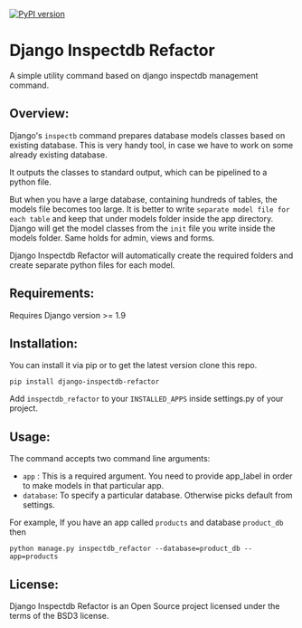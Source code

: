 [![PyPI version](https://badge.fury.io/py/django-inspectdb-refactor.svg)](https://badge.fury.io/py/django-inspectdb-refactor)

Django Inspectdb Refactor
========================
A simple utility command based on django inspectdb management command.

Overview:
---------

Django's ``inspectb`` command prepares database models classes based on existing database.
    This is very handy tool, in case we have to work on some already existing database.
    
   It outputs the classes to standard output, which can be pipelined to a python file.
    
 But when you have a large database, containing hundreds of tables, the models file becomes too large. It is better to write ``separate model file for each table`` and keep that under models folder inside the app directory. Django will get the model classes from the ``init`` file you write inside the models folder.
 Same holds for admin, views and forms.
    
 Django Inspectdb Refactor will automatically create the required folders and create separate python files for each model.
    

Requirements:
-----------
Requires Django version >= 1.9

Installation:
------------
You can install it via pip or to get the latest version clone this repo.

`
pip install django-inspectdb-refactor 
`

Add ``inspectdb_refactor`` to your ``INSTALLED_APPS`` inside settings.py of your project.

Usage:
-----
 The command accepts two command line arguments:
  
  - ``app`` : This is a required argument. You need to provide app_label in order to 
          make models in that particular app.
  - ``database``: To specify a particular database. Otherwise picks default from settings.
  
  For example, If you have an app called ``products`` and database ``product_db`` then
  
  `
  python manage.py inspectdb_refactor --database=product_db --app=products
  `
 

License:
--------
Django Inspectdb Refactor is an Open Source project licensed under the terms of the BSD3 license.
